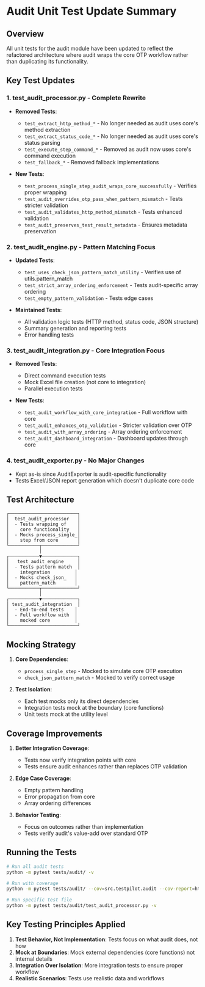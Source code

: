 # Audit Unit Test Update Summary

## Overview
All unit tests for the audit module have been updated to reflect the refactored architecture where audit wraps the core OTP workflow rather than duplicating its functionality.

## Key Test Updates

### 1. **test_audit_processor.py - Complete Rewrite**
- **Removed Tests**:
  - `test_extract_http_method_*` - No longer needed as audit uses core's method extraction
  - `test_extract_status_code_*` - No longer needed as audit uses core's status parsing
  - `test_execute_step_command_*` - Removed as audit now uses core's command execution
  - `test_fallback_*` - Removed fallback implementations

- **New Tests**:
  - `test_process_single_step_audit_wraps_core_successfully` - Verifies proper wrapping
  - `test_audit_overrides_otp_pass_when_pattern_mismatch` - Tests stricter validation
  - `test_audit_validates_http_method_mismatch` - Tests enhanced validation
  - `test_audit_preserves_test_result_metadata` - Ensures metadata preservation

### 2. **test_audit_engine.py - Pattern Matching Focus**
- **Updated Tests**:
  - `test_uses_check_json_pattern_match_utility` - Verifies use of utils.pattern_match
  - `test_strict_array_ordering_enforcement` - Tests audit-specific array ordering
  - `test_empty_pattern_validation` - Tests edge cases

- **Maintained Tests**:
  - All validation logic tests (HTTP method, status code, JSON structure)
  - Summary generation and reporting tests
  - Error handling tests

### 3. **test_audit_integration.py - Core Integration Focus**
- **Removed Tests**:
  - Direct command execution tests
  - Mock Excel file creation (not core to integration)
  - Parallel execution tests

- **New Tests**:
  - `test_audit_workflow_with_core_integration` - Full workflow with core
  - `test_audit_enhances_otp_validation` - Stricter validation over OTP
  - `test_audit_with_array_ordering` - Array ordering enforcement
  - `test_audit_dashboard_integration` - Dashboard updates through core

### 4. **test_audit_exporter.py - No Major Changes**
- Kept as-is since AuditExporter is audit-specific functionality
- Tests Excel/JSON report generation which doesn't duplicate core code

## Test Architecture

```
┌─────────────────────────┐
│  test_audit_processor   │
│  - Tests wrapping of    │
│    core functionality   │
│  - Mocks process_single_│
│    step from core       │
└───────────┬─────────────┘
            │
┌───────────▼─────────────┐
│   test_audit_engine     │
│  - Tests pattern match  │
│    integration         │
│  - Mocks check_json_   │
│    pattern_match       │
└───────────┬─────────────┘
            │
┌───────────▼─────────────┐
│ test_audit_integration  │
│  - End-to-end tests    │
│  - Full workflow with  │
│    mocked core         │
└─────────────────────────┘
```

## Mocking Strategy

1. **Core Dependencies**:
   - `process_single_step` - Mocked to simulate core OTP execution
   - `check_json_pattern_match` - Mocked to verify correct usage

2. **Test Isolation**:
   - Each test mocks only its direct dependencies
   - Integration tests mock at the boundary (core functions)
   - Unit tests mock at the utility level

## Coverage Improvements

1. **Better Integration Coverage**:
   - Tests now verify integration points with core
   - Tests ensure audit enhances rather than replaces OTP validation

2. **Edge Case Coverage**:
   - Empty pattern handling
   - Error propagation from core
   - Array ordering differences

3. **Behavior Testing**:
   - Focus on outcomes rather than implementation
   - Tests verify audit's value-add over standard OTP

## Running the Tests

```bash
# Run all audit tests
python -m pytest tests/audit/ -v

# Run with coverage
python -m pytest tests/audit/ --cov=src.testpilot.audit --cov-report=html

# Run specific test file
python -m pytest tests/audit/test_audit_processor.py -v
```

## Key Testing Principles Applied

1. **Test Behavior, Not Implementation**: Tests focus on what audit does, not how
2. **Mock at Boundaries**: Mock external dependencies (core functions) not internal details
3. **Integration Over Isolation**: More integration tests to ensure proper workflow
4. **Realistic Scenarios**: Tests use realistic data and workflows
